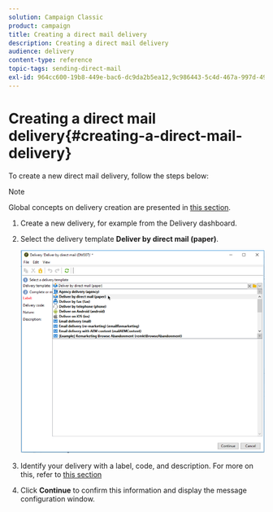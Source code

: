 ```yaml
---
solution: Campaign Classic
product: campaign
title: Creating a direct mail delivery
description: Creating a direct mail delivery
audience: delivery
content-type: reference
topic-tags: sending-direct-mail
exl-id: 964cc600-19b8-449e-bac6-dc9da2b5ea12,9c986443-5c4d-467a-997d-4923f2afd054
---
```

# Creating a direct mail delivery{#creating-a-direct-mail-delivery}

To create a new direct mail delivery, follow the steps below:

>[!NOTE]
>
>Global concepts on delivery creation are presented in [this section](../../delivery/using/steps-about-delivery-creation-steps.md).

1. Create a new delivery, for example from the Delivery dashboard.
1. Select the delivery template **Deliver by direct mail (paper)**.

   ![](assets/direct_mail.png)

1. Identify your delivery with a label, code, and description. For more on this, refer to [this section](../../delivery/using/steps-create-and-identify-the-delivery.md#identifying-the-delivery)
1. Click **Continue** to confirm this information and display the message configuration window.
